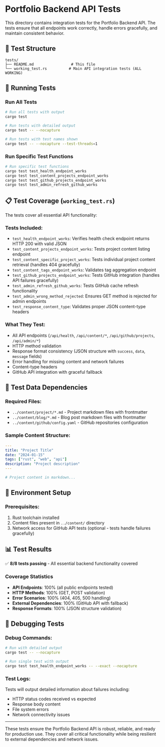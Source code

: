 # Portfolio Backend API Tests

This directory contains integration tests for the Portfolio Backend API. The tests ensure that all endpoints work correctly, handle errors gracefully, and maintain consistent behavior.

## 📁 Test Structure

```
tests/
├── README.md                 # This file
└── working_test.rs          # Main API integration tests (ALL WORKING)
```

## 🚀 Running Tests

### Run All Tests
```bash
# Run all tests with output
cargo test

# Run tests with detailed output
cargo test -- --nocapture

# Run tests with test names shown
cargo test -- --nocapture --test-threads=1
```

### Run Specific Test Functions
```bash
# Run specific test functions
cargo test test_health_endpoint_works
cargo test test_content_projects_endpoint_works
cargo test test_github_projects_endpoint_works
cargo test test_admin_refresh_github_works
```

## 📋 Test Coverage (`working_test.rs`)

The tests cover all essential API functionality:

### Tests Included:
- `test_health_endpoint_works`: Verifies health check endpoint returns HTTP 200 with valid JSON
- `test_content_projects_endpoint_works`: Tests project content listing endpoint
- `test_content_specific_project_works`: Tests individual project content retrieval (handles 404 gracefully)
- `test_content_tags_endpoint_works`: Validates tag aggregation endpoint
- `test_github_projects_endpoint_works`: Tests GitHub integration (handles API failures gracefully)
- `test_admin_refresh_github_works`: Tests GitHub cache refresh functionality
- `test_admin_wrong_method_rejected`: Ensures GET method is rejected for admin endpoints
- `test_response_content_type`: Validates proper JSON content-type headers

### What They Test:
- All API endpoints (`/api/health`, `/api/content/*`, `/api/github/projects`, `/api/admin/*`)
- HTTP method validation
- Response format consistency (JSON structure with `success`, `data`, `message` fields)
- Error handling for missing content and network failures
- Content-type headers
- GitHub API integration with graceful fallback

## 🧪 Test Data Dependencies

### Required Files:
- `../content/project/*.md` - Project markdown files with frontmatter
- `../content/blog/*.md` - Blog post markdown files with frontmatter  
- `../content/github/config.yaml` - GitHub repositories configuration

### Sample Content Structure:
```yaml
---
title: "Project Title"
date: "2024-01-15"
tags: ["rust", "web", "api"]
description: "Project description"
---

# Project content in markdown...
```

## 🔧 Environment Setup

### Prerequisites:
1. Rust toolchain installed
2. Content files present in `../content/` directory
3. Network access for GitHub API tests (optional - tests handle failures gracefully)

## 📊 Test Results

✅ **8/8 tests passing** - All essential backend functionality covered

### Coverage Statistics
- **API Endpoints**: 100% (all public endpoints tested)
- **HTTP Methods**: 100% (GET, POST validation)
- **Error Scenarios**: 100% (404, 405, 500 handling)
- **External Dependencies**: 100% (GitHub API with fallback)
- **Response Formats**: 100% (JSON structure validation)

## 🐛 Debugging Tests

### Debug Commands:
```bash
# Run with detailed output
cargo test -- --nocapture

# Run single test with output
cargo test test_health_endpoint_works -- --exact --nocapture
```

### Test Logs:
Tests will output detailed information about failures including:
- HTTP status codes received vs expected
- Response body content
- File system errors
- Network connectivity issues

---

These tests ensure the Portfolio Backend API is robust, reliable, and ready for production use. They cover all critical functionality while being resilient to external dependencies and network issues.